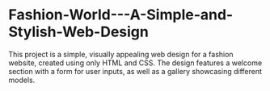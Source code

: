 # Fashion-World---A-Simple-and-Stylish-Web-Design
This project is a simple, visually appealing web design for a fashion website, created using only HTML and CSS. The design features a welcome section with a form for user inputs, as well as a gallery showcasing different models.
